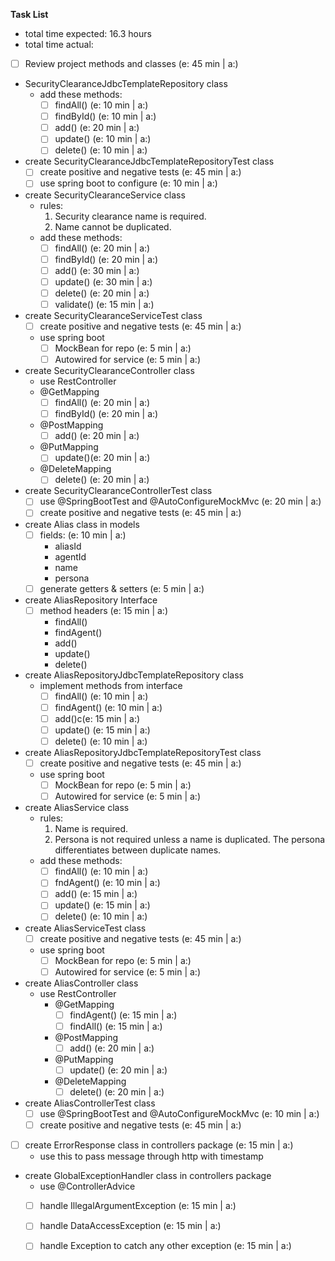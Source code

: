 **Task List**

- total time expected: 16.3 hours
- total time actual:

- [ ] Review project methods and classes (e: 45 min | a:)

- SecurityClearanceJdbcTemplateRepository class
    - add these methods:
        - [ ] findAll() (e: 10 min | a:)
        - [ ] findById() (e: 10 min | a:)
        - [ ] add() (e: 20 min | a:)
        - [ ] update() (e: 10 min | a:)
        - [ ] delete() (e: 10 min | a:)

- create SecurityClearanceJdbcTemplateRepositoryTest class
    - [ ] create positive and negative tests (e: 45 min | a:)
    - [ ] use spring boot to configure (e: 10 min | a:)
    
- create SecurityClearanceService class
    - rules: 
        1. Security clearance name is required.
        2. Name cannot be duplicated.
    - add these methods:
        - [ ] findAll() (e: 20 min | a:)
        - [ ] findById() (e: 20 min | a:)
        - [ ] add() (e: 30 min | a:)
        - [ ] update() (e: 30 min | a:)
        - [ ] delete() (e: 20 min | a:)
        - [ ] validate() (e: 15 min | a:)
        
- create SecurityClearanceServiceTest class
    - [ ] create positive and negative tests (e: 45 min | a:)
    - use spring boot
        - [ ] MockBean for repo (e: 5 min | a:)
        - [ ] Autowired for service (e: 5 min | a:)
        
- create SecurityClearanceController class
    - use RestController
    - @GetMapping
        - [ ] findAll() (e: 20 min | a:)
        - [ ] findById() (e: 20 min | a:)
    - @PostMapping
        - [ ] add() (e: 20 min | a:)
    - @PutMapping
        - [ ] update()(e: 20 min | a:)
    - @DeleteMapping
        - [ ] delete() (e: 20 min | a:)
        
- create SecurityClearanceControllerTest class
    - [ ] use @SpringBootTest and @AutoConfigureMockMvc (e: 20 min | a:)
    - [ ] create positive and negative tests (e: 45 min | a:)

- create Alias class in models
    - [ ] fields: (e: 10 min | a:)
        - aliasId
        - agentId
        - name
        - persona
    - [ ] generate getters & setters (e: 5 min | a:)
    
- create AliasRepository Interface
    - [ ] method headers (e: 15 min | a:)
        - findAll()
        - findAgent()
        - add()
        - update()
        - delete()

- create AliasRepositoryJdbcTemplateRepository class
    - implement methods from interface
        - [ ] findAll() (e: 10 min | a:)
        - [ ] findAgent() (e: 10 min | a:)
        - [ ] add()c(e: 15 min | a:)
        - [ ] update() (e: 15 min | a:)
        - [ ] delete() (e: 10 min | a:)

- create AliasRepositoryJdbcTemplateRepositoryTest class
    - [ ] create positive and negative tests (e: 45 min | a:)
    - use spring boot
        - [ ] MockBean for repo (e: 5 min | a:)
        - [ ] Autowired for service (e: 5 min | a:)
            
- create AliasService class
    - rules:
        1. Name is required.
        2. Persona is not required unless a name is duplicated.
        The persona differentiates between duplicate names.
    - add these methods:
        - [ ] findAll() (e: 10 min | a:)
        - [ ] fndAgent() (e: 10 min | a:)
        - [ ] add() (e: 15 min | a:)
        - [ ] update() (e: 15 min | a:)
        - [ ] delete() (e: 10 min | a:)
        
- create AliasServiceTest class
    - [ ] create positive and negative tests (e: 45 min | a:)
    - use spring boot
        - [ ] MockBean for repo (e: 5 min | a:)
        - [ ] Autowired for service (e: 5 min | a:)

- create AliasController class
    - use RestController
        - @GetMapping
            - [ ] findAgent() (e: 15 min | a:)
            - [ ] findAll() (e: 15 min | a:)
        - @PostMapping
            - [ ] add() (e: 20 min | a:)
        - @PutMapping
            - [ ] update() (e: 20 min | a:)
        - @DeleteMapping
            - [ ] delete() (e: 20 min | a:)
            
- create AliasControllerTest class
    - [ ] use @SpringBootTest and @AutoConfigureMockMvc (e: 10 min | a:)
    - [ ] create positive and negative tests (e: 45 min | a:)
 
- [ ] create ErrorResponse class in controllers package (e: 15 min | a:)
    - use this to pass message through http with timestamp
        
- create GlobalExceptionHandler class in controllers package
    - use @ControllerAdvice
    - [ ] handle IllegalArgumentException (e: 15 min | a:)
    - [ ] handle DataAccessException (e: 15 min | a:)
    - [ ] handle Exception to catch any other exception (e: 15 min | a:)
    



    

